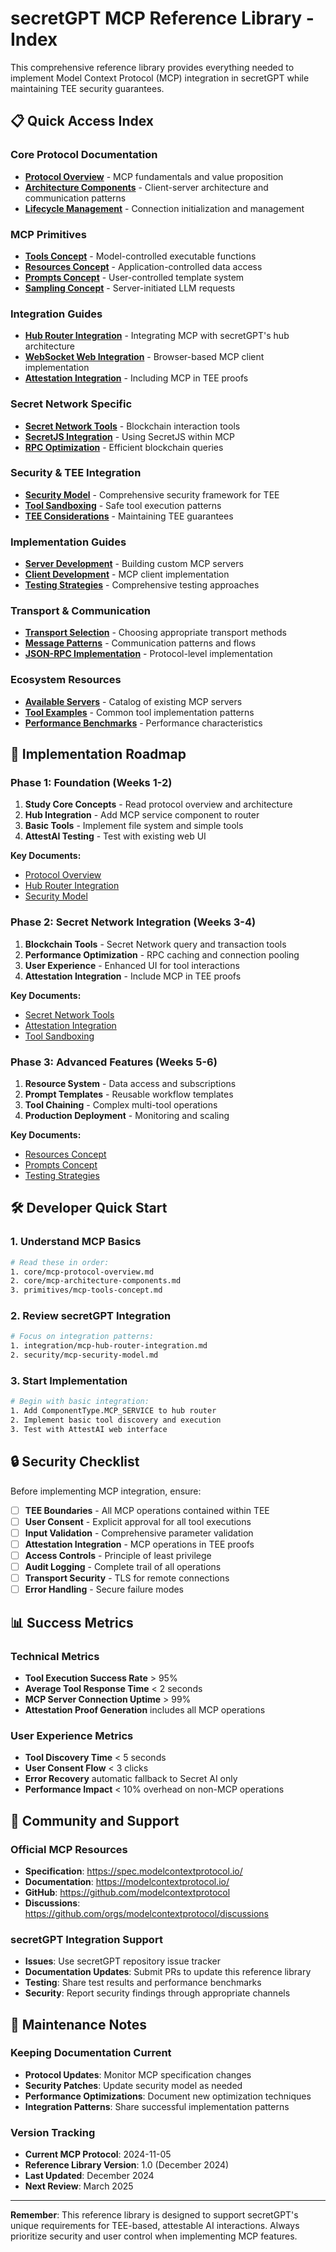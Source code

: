# secretGPT MCP Reference Library - Index

This comprehensive reference library provides everything needed to implement Model Context Protocol (MCP) integration in secretGPT while maintaining TEE security guarantees.

## 📋 Quick Access Index

### Core Protocol Documentation
- **[Protocol Overview](./core/mcp-protocol-overview.md)** - MCP fundamentals and value proposition
- **[Architecture Components](./core/mcp-architecture-components.md)** - Client-server architecture and communication patterns  
- **[Lifecycle Management](./core/mcp-lifecycle-management.md)** - Connection initialization and management

### MCP Primitives
- **[Tools Concept](./primitives/mcp-tools-concept.md)** - Model-controlled executable functions
- **[Resources Concept](./primitives/mcp-resources-concept.md)** - Application-controlled data access
- **[Prompts Concept](./primitives/mcp-prompts-concept.md)** - User-controlled template system
- **[Sampling Concept](./primitives/mcp-sampling-concept.md)** - Server-initiated LLM requests

### Integration Guides
- **[Hub Router Integration](./integration/mcp-hub-router-integration.md)** - Integrating MCP with secretGPT's hub architecture
- **[WebSocket Web Integration](./integration/mcp-websocket-web-integration.md)** - Browser-based MCP client implementation
- **[Attestation Integration](./integration/mcp-attestation-integration.md)** - Including MCP in TEE proofs

### Secret Network Specific
- **[Secret Network Tools](./secret-network/secret-network-mcp-tools.md)** - Blockchain interaction tools
- **[SecretJS Integration](./secret-network/secretjs-mcp-integration.md)** - Using SecretJS within MCP
- **[RPC Optimization](./secret-network/secret-network-rpc-optimization.md)** - Efficient blockchain queries

### Security & TEE Integration
- **[Security Model](./security/mcp-security-model.md)** - Comprehensive security framework for TEE
- **[Tool Sandboxing](./security/mcp-tool-sandboxing.md)** - Safe tool execution patterns
- **[TEE Considerations](./security/mcp-tee-considerations.md)** - Maintaining TEE guarantees

### Implementation Guides
- **[Server Development](./implementation/mcp-server-development.md)** - Building custom MCP servers
- **[Client Development](./implementation/mcp-client-development.md)** - MCP client implementation
- **[Testing Strategies](./implementation/mcp-testing-strategies.md)** - Comprehensive testing approaches

### Transport & Communication
- **[Transport Selection](./transport/mcp-transport-selection.md)** - Choosing appropriate transport methods
- **[Message Patterns](./transport/mcp-message-patterns.md)** - Communication patterns and flows
- **[JSON-RPC Implementation](./transport/mcp-json-rpc-implementation.md)** - Protocol-level implementation

### Ecosystem Resources
- **[Available Servers](./ecosystem/available-mcp-servers.md)** - Catalog of existing MCP servers
- **[Tool Examples](./ecosystem/mcp-tool-examples.md)** - Common tool implementation patterns
- **[Performance Benchmarks](./ecosystem/mcp-performance-benchmarks.md)** - Performance characteristics

## 🎯 Implementation Roadmap

### Phase 1: Foundation (Weeks 1-2)
1. **Study Core Concepts** - Read protocol overview and architecture
2. **Hub Integration** - Add MCP service component to router
3. **Basic Tools** - Implement file system and simple tools
4. **AttestAI Testing** - Test with existing web UI

**Key Documents:**
- [Protocol Overview](./core/mcp-protocol-overview.md)
- [Hub Router Integration](./integration/mcp-hub-router-integration.md)
- [Security Model](./security/mcp-security-model.md)

### Phase 2: Secret Network Integration (Weeks 3-4)
1. **Blockchain Tools** - Secret Network query and transaction tools
2. **Performance Optimization** - RPC caching and connection pooling
3. **User Experience** - Enhanced UI for tool interactions
4. **Attestation Integration** - Include MCP in TEE proofs

**Key Documents:**
- [Secret Network Tools](./secret-network/secret-network-mcp-tools.md)
- [Attestation Integration](./integration/mcp-attestation-integration.md)
- [Tool Sandboxing](./security/mcp-tool-sandboxing.md)

### Phase 3: Advanced Features (Weeks 5-6)
1. **Resource System** - Data access and subscriptions
2. **Prompt Templates** - Reusable workflow templates  
3. **Tool Chaining** - Complex multi-tool operations
4. **Production Deployment** - Monitoring and scaling

**Key Documents:**
- [Resources Concept](./primitives/mcp-resources-concept.md)
- [Prompts Concept](./primitives/mcp-prompts-concept.md)
- [Testing Strategies](./implementation/mcp-testing-strategies.md)

## 🛠️ Developer Quick Start

### 1. Understand MCP Basics
```bash
# Read these in order:
1. core/mcp-protocol-overview.md
2. core/mcp-architecture-components.md  
3. primitives/mcp-tools-concept.md
```

### 2. Review secretGPT Integration
```bash
# Focus on integration patterns:
1. integration/mcp-hub-router-integration.md
2. security/mcp-security-model.md
```

### 3. Start Implementation
```bash
# Begin with basic integration:
1. Add ComponentType.MCP_SERVICE to hub router
2. Implement basic tool discovery and execution
3. Test with AttestAI web interface
```

## 🔒 Security Checklist

Before implementing MCP integration, ensure:

- [ ] **TEE Boundaries** - All MCP operations contained within TEE
- [ ] **User Consent** - Explicit approval for all tool executions  
- [ ] **Input Validation** - Comprehensive parameter validation
- [ ] **Attestation Integration** - MCP operations in TEE proofs
- [ ] **Access Controls** - Principle of least privilege
- [ ] **Audit Logging** - Complete trail of all operations
- [ ] **Transport Security** - TLS for remote connections
- [ ] **Error Handling** - Secure failure modes

## 📊 Success Metrics

### Technical Metrics
- **Tool Execution Success Rate** > 95%
- **Average Tool Response Time** < 2 seconds
- **MCP Server Connection Uptime** > 99%
- **Attestation Proof Generation** includes all MCP operations

### User Experience Metrics  
- **Tool Discovery Time** < 5 seconds
- **User Consent Flow** < 3 clicks
- **Error Recovery** automatic fallback to Secret AI only
- **Performance Impact** < 10% overhead on non-MCP operations

## 🤝 Community and Support

### Official MCP Resources
- **Specification**: https://spec.modelcontextprotocol.io/
- **Documentation**: https://modelcontextprotocol.io/
- **GitHub**: https://github.com/modelcontextprotocol
- **Discussions**: https://github.com/orgs/modelcontextprotocol/discussions

### secretGPT Integration Support
- **Issues**: Use secretGPT repository issue tracker
- **Documentation Updates**: Submit PRs to update this reference library
- **Testing**: Share test results and performance benchmarks
- **Security**: Report security findings through appropriate channels

## 📝 Maintenance Notes

### Keeping Documentation Current
- **Protocol Updates**: Monitor MCP specification changes
- **Security Patches**: Update security model as needed
- **Performance Optimizations**: Document new optimization techniques
- **Integration Patterns**: Share successful implementation patterns

### Version Tracking
- **Current MCP Protocol**: 2024-11-05
- **Reference Library Version**: 1.0 (December 2024)
- **Last Updated**: December 2024
- **Next Review**: March 2025

---

**Remember**: This reference library is designed to support secretGPT's unique requirements for TEE-based, attestable AI interactions. Always prioritize security and user control when implementing MCP features.
